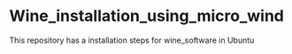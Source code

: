 # Wine_installation_using_micro_wind
This repository has a installation steps for wine_software in Ubuntu

